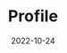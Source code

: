 ---
title: Profile
date: 2022-10-24

type: landing

sections:
  - block: people
    content:
      title: 최재완
      # Choose which groups/teams of users to display.
      #   Edit `user_groups` in each user's profile to add them to one or more of these groups.
      user_groups:
          - Principal Investigators
          - Researchers
          - Grad Students
          - Administration
          - Visitors
          - Alumni
          - Students
      sort_by: Params.last_name
      sort_ascending: true
    design:
      show_interests: true
      show_role: true
      show_social: true
---